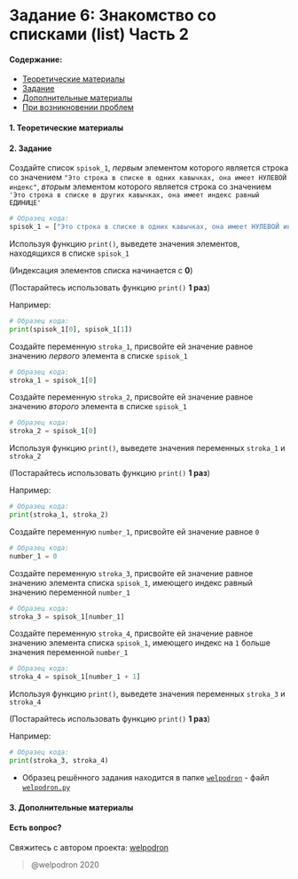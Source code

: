 # Задание 6: Знакомство со списками (list) Часть 2

#### Содержание:

+ [Теоретические материалы](#THEORETICAL_MATERIALS)
+ [Задание](#TASK)
+ [Дополнительные материалы](#ADDITIONAL_MATERIALS)
+ [При возникновении проблем](#ISSUES)

#### <a name="THEORETICAL_MATERIALS"></a> 1. Теоретические материалы



#### <a name="TASK"></a> 2. Задание

Создайте список `spisok_1`, *первым* элементом которого является строка со значением `"Это строка в списке в одних кавычках, она имеет НУЛЕВОЙ индекс"`, *вторым* элементом которого является строка со значением `'Это строка в списке в других кавычках, она имеет индекс равный ЕДИНИЦЕ'` 

```python
# Образец кода: 
spisok_1 = ["Это строка в списке в одних кавычках, она имеет НУЛЕВОЙ индекс", 'Это строка в списке в других кавычках, она имеет индекс равный ЕДИНИЦЕ']
```

Используя функцию `print()`, выведете значения элементов, находящихся в списке `spisok_1`

(Индексация элементов списка начинается с **0**)

(Постарайтесь использовать функцию `print()` **1 раз**)

Например: 

```python
# Образец кода: 
print(spisok_1[0], spisok_1[1])
```

Создайте переменную `stroka_1`, присвойте ей значение равное значению *первого* элемента в списке `spisok_1`

```python
# Образец кода: 
stroka_1 = spisok_1[0]
```

Создайте переменную `stroka_2`, присвойте ей значение равное значению *второго* элемента в списке `spisok_1`

```python
# Образец кода: 
stroka_2 = spisok_1[0]
```

Используя функцию `print()`, выведете значения переменных `stroka_1` и `stroka_2`

(Постарайтесь использовать функцию `print()` **1 раз**)

Например: 

```python
# Образец кода: 
print(stroka_1, stroka_2)
```

Создайте переменную `number_1`, присвойте ей значение равное `0`

```python
# Образец кода: 
number_1 = 0
```

Создайте переменную `stroka_3`, присвойте ей значение равное значению элемента списка `spisok_1`, имеющего индекс равный значению переменной `number_1`

```python
# Образец кода: 
stroka_3 = spisok_1[number_1]
```

Создайте переменную `stroka_4`, присвойте ей значение равное значению элемента списка `spisok_1`, имеющего индекс на `1` больше значения переменной `number_1`

```python
# Образец кода: 
stroka_4 = spisok_1[number_1 + 1]
```

Используя функцию `print()`, выведете значения переменных `stroka_3` и `stroka_4`

(Постарайтесь использовать функцию `print()` **1 раз**)

Например: 

```python
# Образец кода: 
print(stroka_3, stroka_4)
```

* Образец решённого задания находится в папке <a href="./welpodron">`welpodron`</a> - файл <a href="./welpodron/welpodron.py">`welpodron.py`</a>

#### <a name="ADDITIONAL_MATERIALS"></a> 3. Дополнительные материалы



#### <a name="ISSUES"></a> Есть вопрос?

Свяжитесь с автором проекта: [welpodron](https://vk.com/welpodron)

> @welpodron 2020